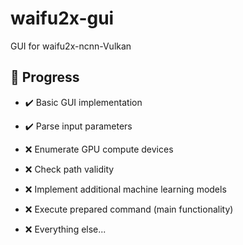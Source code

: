 # waifu2x-gui
 GUI for waifu2x-ncnn-Vulkan

## :checkered_flag:	Progress

* :heavy_check_mark: Basic GUI implementation

* :heavy_check_mark: Parse input parameters

* :x: Enumerate GPU compute devices

* :x: Check path validity

* :x: Implement additional machine learning models

* :x: Execute prepared command (main functionality)

* :x: Everything else...
